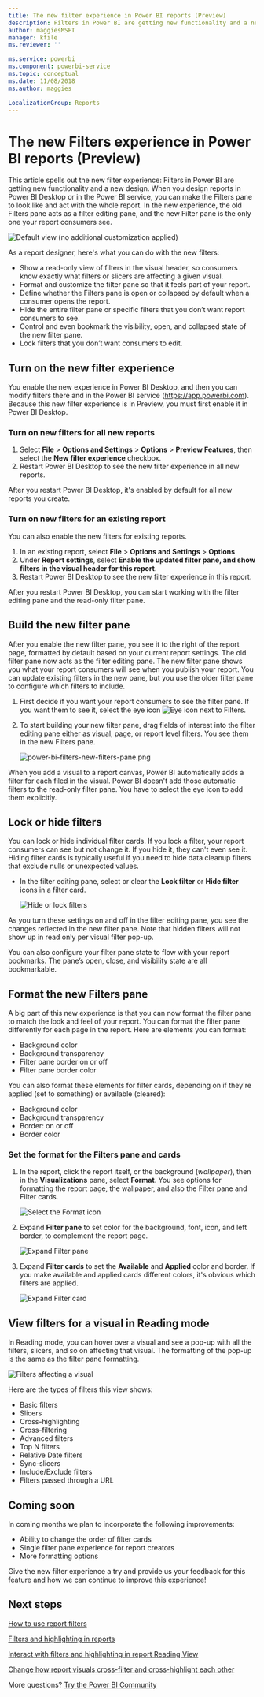 ```yaml
---
title: The new filter experience in Power BI reports (Preview)
description: Filters in Power BI are getting new functionality and a new design. 
author: maggiesMSFT
manager: kfile
ms.reviewer: ''

ms.service: powerbi
ms.component: powerbi-service
ms.topic: conceptual
ms.date: 11/08/2018
ms.author: maggies

LocalizationGroup: Reports
---
```

# The new Filters experience in Power BI reports (Preview)

This article spells out the new filter experience: Filters in Power BI are getting new functionality and a new design. When you design reports in Power BI Desktop or in the Power BI service, you can make the Filters pane to look like and act with the whole report. In the new experience, the old Filters pane acts as a filter editing pane, and the new Filter pane is the only one your report consumers see. 
 
![Default view (no additional customization applied)](media/power-bi-report-filter-preview/power-bi-filter-reading.png)

As a report designer, here's what you can do with the new filters:

- Show a read-only view of filters in the visual header, so consumers know exactly what filters or slicers are affecting a given visual.
- Format and customize the filter pane so that it feels part of your report.
- Define whether the Filters pane is open or collapsed by default when a consumer opens the report.
- Hide the entire filter pane or specific filters that you don’t want report consumers to see.
- Control and even bookmark the visibility, open, and collapsed state of the new filter pane.
- Lock filters that you don’t want consumers to edit.

## Turn on the new filter experience 

You enable the new experience in Power BI Desktop, and then you can modify filters there and in the Power BI service (https://app.powerbi.com). Because this new filter experience is in Preview, you must first enable it in Power BI Desktop. 

### Turn on new filters for all new reports

1. Select **File** > **Options and Settings** > **Options** > **Preview Features**, then select the **New filter experience** checkbox. 
2. Restart Power BI Desktop to see the new filter experience in all new reports.

After you restart Power BI Desktop, it's enabled by default for all new reports you create.  

### Turn on new filters for an existing report

You can also enable the new filters for existing reports.

1. In an existing report, select **File** > **Options and Settings** > **Options**
2. Under **Report settings**, select **Enable the updated filter pane, and show filters in the visual header for this report**.
3. Restart Power BI Desktop to see the new filter experience in this report.
 
After you restart Power BI Desktop, you can start working with the filter editing pane and the read-only filter pane.

## Build the new filter pane

After you enable the new filter pane, you see it to the right of the report page, formatted by default based on your current report settings. The old filter pane now acts as the filter editing pane. The new filter pane shows you what your report consumers will see when you publish your report. You can update existing filters in the new pane, but you use the older filter pane to configure which filters to include.

1. First decide if you want your report consumers to see the filter pane. If you want them to see it, select the eye icon ![Eye icon](media/power-bi-report-filter-preview/power-bi-filter-off-eye-icon.png) next to Filters.

2. To start building your new filter pane, drag fields of interest into the filter editing pane either as visual, page, or report level filters. You see them in the new Filters pane.

    ![power-bi-filters-new-filters-pane.png](media/power-bi-report-filter-preview/power-bi-filters-new-filters-pane.png)

When you add a visual to a report canvas, Power BI automatically adds a filter for each filed in the visual. Power BI doesn't add those automatic filters to the read-only filter pane. You have to select the eye icon to add them explicitly.

 
## Lock or hide filters

You can lock or hide individual filter cards. If you lock a filter, your report consumers can see but not change it. If you hide it, they can't even see it. Hiding filter cards is typically useful if you need to hide data cleanup filters that exclude nulls or unexpected values. 

- In the filter editing pane, select or clear the **Lock filter** or **Hide filter** icons in a filter card.

   ![Hide or lock filters](media/power-bi-report-filter-preview/power-bi-filter-hide-lock.gif)

As you turn these settings on and off in the filter editing pane, you see the changes reflected in the new filter pane. Note that hidden filters will not show up in read only per visual filter pop-up.

You can also configure your filter pane state to flow with your report bookmarks. The pane’s open, close, and visibility state are all bookmarkable.
 
## Format the new Filters pane

A big part of this new experience is that you can now format the filter pane to match the look and feel of your report. You can format the filter pane differently for each page in the report. Here are elements you can format: 

- Background color
- Background transparency
- Filter pane border on or off
- Filter pane border color

You can also format these elements for filter cards, depending on if they're applied (set to something) or available (cleared): 

- Background color
- Background transparency
- Border: on or off
- Border color

### Set the format for the Filters pane and cards

1. In the report, click the report itself, or the background (*wallpaper*), then in the **Visualizations** pane, select **Format**. 
    You see options for formatting the report page, the wallpaper, and also the Filter pane and Filter cards.

    ![Select the Format icon](media/power-bi-report-filter-preview/power-bi-filter-format.png)    

1. Expand **Filter pane** to set color for the background, font, icon, and left border, to complement the report page.

    ![Expand Filter pane](media/power-bi-report-filter-preview/power-bi-filter-format-pane.png)

1. Expand **Filter cards** to set the **Available** and **Applied** color and border. If you make available and applied cards different colors, it's obvious which filters are applied. 
  
    ![Expand Filter card](media/power-bi-report-filter-preview/power-bi-filter-format-card.png)

## View filters for a visual in Reading mode

In Reading mode, you can hover over a visual and see a pop-up with all the filters, slicers, and so on affecting that visual. The formatting of the pop-up is the same as the filter pane formatting. 

![Filters affecting a visual](media/power-bi-report-filter-preview/power-bi-filter-per-visual.png)

Here are the types of filters this view shows: 
- Basic filters
- Slicers
- Cross-highlighting 
- Cross-filtering
- Advanced filters
- Top N filters
- Relative Date filters
- Sync-slicers
- Include/Exclude filters
- Filters passed through a URL

## Coming soon

In coming months we plan to incorporate the following improvements:
- Ability to change the order of filter cards
- Single filter pane experience for report creators 
- More formatting options

Give the new filter experience a try and provide us your feedback for this feature and how we can continue to improve this experience! 

## Next steps
[How to use report filters](consumer/end-user-report-filter.md)

[Filters and highlighting in reports](power-bi-reports-filters-and-highlighting.md)

[Interact with filters and highlighting in report Reading View](consumer/end-user-reading-view.md)

[Change how report visuals cross-filter and cross-highlight each other](consumer/end-user-interactions.md)

More questions? [Try the Power BI Community](http://community.powerbi.com/)

